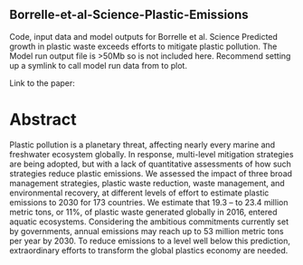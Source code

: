 ## Borrelle-et-al-Science-Plastic-Emissions
Code, input data and model outputs for Borrelle et al. Science Predicted growth in plastic waste exceeds efforts to mitigate plastic pollution. The Model run output file is >50Mb so is not included here. Recommend setting up a symlink to call model run data from to plot. 

Link to the paper: 

# Abstract 
Plastic pollution is a planetary threat, affecting nearly every marine and freshwater ecosystem globally. In response, multi-level mitigation strategies are being adopted, but with a lack of quantitative assessments of how such strategies reduce plastic emissions. We assessed the impact of three broad management strategies, plastic waste reduction, waste management, and environmental recovery, at different levels of effort to estimate plastic emissions to 2030 for 173 countries. We estimate that 19.3 – to 23.4 million metric tons, or 11%, of plastic waste generated globally in 2016, entered aquatic ecosystems. Considering the ambitious commitments currently set by governments, annual emissions may reach up to 53 million metric tons per year by 2030. To reduce emissions to a level well below this prediction, extraordinary efforts to transform the global plastics economy are needed.

